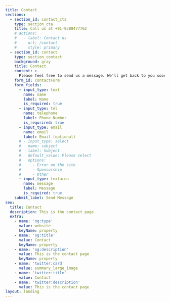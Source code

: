 ```yaml
---
title: Contact
sections:
  - section_id: contact_cta
    type: section_cta
    title: Call us at +91-9388477762
    # actions:
    #   - label: Contact us
    #     url: /contact
    #     style: primary
  - section_id: contact
    type: section_contact
    background: gray
    title: Contact
    content: >-
      Please feel free to send us a message. We'll get back to you soon.
    form_id: contactForm
    form_fields:
      - input_type: text
        name: name
        label: Name
        is_required: true
      - input_type: tel
        name: telephone
        label: Phone Number
        is_requrired: true
      - input_type: email 
        name: email
        label: Email (optional)
      # - input_type: select
      #   name: subject
      #   label: Subject
      #   default_value: Please select
      #   options:
      #     - Error on the site
      #     - Sponsorship
      #     - Other
      - input_type: textarea
        name: message
        label: Message
        is_required: true
    submit_label: Send Message
seo:
  title: Contact
  description: This is the contact page
  extra:
    - name: 'og:type'
      value: website
      keyName: property
    - name: 'og:title'
      value: Contact
      keyName: property
    - name: 'og:description'
      value: This is the contact page
      keyName: property
    - name: 'twitter:card'
      value: summary_large_image
    - name: 'twitter:title'
      value: Contact
    - name: 'twitter:description'
      value: This is the contact page
layout: landing
---
```

